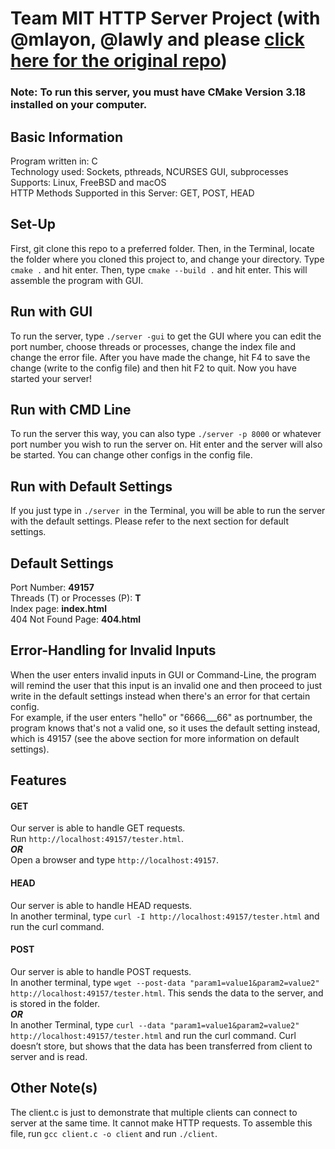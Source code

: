 # Team MIT HTTP Server Project (with @mlayon, @lawly and please [click here for the original repo](https://github.com/yiwen950725/mit-4981-project))
### Note: To run this server, you must have CMake Version 3.18 installed on your computer.
## Basic Information
Program written in: C  
Technology used: Sockets, pthreads, NCURSES GUI, subprocesses  
Supports: Linux, FreeBSD and macOS  
HTTP Methods Supported in this Server: GET, POST, HEAD  
## Set-Up
First, git clone this repo to a preferred folder. Then, in the Terminal, locate the folder where you cloned this project
to, and change your directory. Type ```cmake .``` and hit enter. Then, type ```cmake --build .``` and hit enter. This will assemble
the program with GUI.
## Run with GUI
To run the server, type ```./server -gui``` to get the GUI where you can edit the port number, choose threads or processes, change the index file and change the error file. After you have made the change, hit F4 to save the change (write to the config file) and then hit F2 to quit. Now you have started your server!
## Run with CMD Line
To run the server this way, you can also type ```./server -p 8000``` or whatever port number you wish to run the server on.
Hit enter and the server will also be started. You can change other configs in the config file.
## Run with Default Settings
If you just type in ```./server ```in the Terminal, you will be able to run the server with the default settings. Please refer to the next section for default settings.
## Default Settings
Port Number: **49157**  
Threads (T) or Processes (P): **T**  
Index page: **index.html**  
404 Not Found Page: **404.html**  
## Error-Handling for Invalid Inputs  
When the user enters invalid inputs in GUI or Command-Line, the program will remind the user that this input is an invalid one and then  proceed to just write in the default settings instead when there's an error for that certain config.  
For example, if the user enters "hello" or "6666___66" as portnumber, the program knows that's not a valid one, so it uses the default setting instead, which is 49157 (see the above section for more information on default settings).  
## Features
#### GET
Our server is able to handle GET requests.  
Run ```http://localhost:49157/tester.html```.  
***OR***  
Open a browser and type ```http://localhost:49157```. 

#### HEAD
Our server is able to handle HEAD requests.  
In another terminal, type ```curl -I http://localhost:49157/tester.html``` and run the curl command.

#### POST
Our server is able to handle POST requests.  
In another terminal, type ```wget --post-data "param1=value1&param2=value2" http://localhost:49157/tester.html```.
This sends the data to the server, and is stored in the folder.  
***OR***  
In another Terminal, type ```curl --data "param1=value1&param2=value2" http://localhost:49157/tester.html``` and run the curl command.
Curl doesn’t store, but shows that the data has been transferred from client to server and is read.
## Other Note(s)
The client.c is just to demonstrate that multiple clients can connect to server at the same time. It cannot make HTTP requests. To assemble this file, run ```gcc client.c -o client``` and run ```./client```. 

